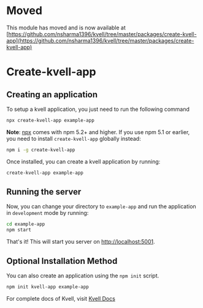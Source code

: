 # Moved
This module has moved and is now available at [https://github.com/nsharma1396/kvell/tree/master/packages/create-kvell-app](https://github.com/nsharma1396/kvell/tree/master/packages/create-kvell-app)

# Create-kvell-app

## Creating an application

To setup a kvell application, you just need to run the following command

```sh
npx create-kvell-app example-app
```

**Note**: [npx](https://medium.com/@maybekatz/introducing-npx-an-npm-package-runner-55f7d4bd282b) comes with npm 5.2+ and higher. If you use npm 5.1 or earlier, you need to install `create-kvell-app` globally instead:


```sh
npm i -g create-kvell-app
```

Once installed, you can create a kvell application by running:

```sh
create-kvell-app example-app
```

## Running the server

Now, you can change your directory to `example-app` and run the application in `development` mode by running:

```sh
cd example-app
npm start
```

That's it! This will start you server on [http://localhost:5001](http://localhost:5001).

## Optional Installation Method

You can also create an application using the `npm init` script.

```sh
npm init kvell-app example-app
```

For complete docs of Kvell, visit [Kvell Docs](https://kvelljs.now.sh/)
